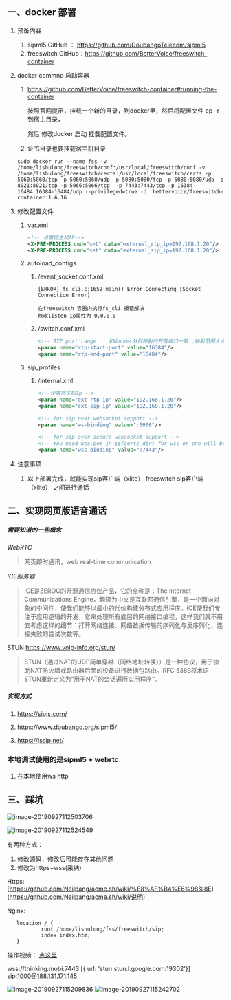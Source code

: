 ## 一、docker 部署

1. 预备内容

   1. sipml5 GitHub ： https://github.com/DoubangoTelecom/sipml5
   2. freeswitch GitHub：https://github.com/BetterVoice/freeswitch-container

2. docker commnd 启动容器

   1. https://github.com/BetterVoice/freeswitch-container#running-the-container

      按照官网提示，挂载一个新的目录，到docker里，然后将配置文件 cp -r 到宿主目录，

      然后 修改docker 启动 挂载配置文件。

   2. 证书目录也要挂载宿主机目录

   ```
   sudo docker run --name fss -v /home/lishulong/freeswitch/conf:/usr/local/freeswitch/conf -v /home/lishulong/freeswitch/certs:/usr/local/freeswitch/certs -p 5060:5060/tcp -p 5060:5060/udp -p 5080:5080/tcp -p 5080:5080/udp -p 8021:8021/tcp -p 5066:5066/tcp  -p 7443:7443/tcp -p 16384-16484:16384-16484/udp --privileged=true -d  bettervoice/freeswitch-container:1.6.16
   ```

3. 修改配置文件

   1. var.xml 

      ```xml
      <!-- 设置宿主机IP--> 
      <X-PRE-PROCESS cmd="set" data="external_rtp_ip=192.168.1.20"/>
      <X-PRE-PROCESS cmd="set" data="external_sip_ip=192.168.1.20"/>
      ```

      

   2. autoload_configs

      1. /event_socket.conf.xml

         ```shell
         [ERROR] fs_cli.c:1659 main() Error Connecting [Socket Connection Error]
         
         在freeswitch 容器内执行fs_cli 报错解决
         修改listen-ip属性为 0.0.0.0
         ```

      2. /switch.conf.xml

         ```xml
         <!-- RTP port range 	和docker外层映射的开放端口一致 ,映射范围太大，启动速度越慢-->
         <param name="rtp-start-port" value="16384"/>
         <param name="rtp-end-port" value="16484"/>
         ```

   3. sip_profiles

      1. /internal.xml

         ```xml
         <!--设置宿主机Ip -->
         <param name="ext-rtp-ip" value="192.168.1.20"/>
         <param name="ext-sip-ip" value="192.168.1.20"/>
         
         <!-- for sip over websocket support -->
         <param name="ws-binding" value=":5066"/>
         
         <!-- for sip over secure websocket support -->
         <!-- You need wss.pem in $${certs_dir} for wss or one will be created for you -->
         <param name="wss-binding" value=":7443"/>
         ```

4. 注意事项

   1. 以上部署完成，就能实现sip客户端（xlite） freeswitch sip客户端（xlite） 之间进行通话



## 二、实现网页版语音通话

##### 需要知道的一些概念

*WebRTC*

> 网页即时通讯，web real-time communication

*ICE服务器* 

> ICE是ZEROC的开源通信协议产品，它的全称是：The Internet Communications Engine，翻译为中文是互联网通信引擎，是一个面向对象的中间件，使我们能够以最小的代价构建分布式应用程序。ICE使我们专注于应用逻辑的开发，它来处理所有底层的网络接口编程，这样我们就不用去考虑这样的细节：打开网络连接、网络数据传输的序列化与反序列化、连接失败的尝试次数等。

STUN https://www.voip-info.org/stun/

> STUN（通过NAT的UDP简单穿越（网络地址转换））是一种协议，用于协助NAT防火墙或路由器后面的设备进行数据包路由。RFC 5389将术语STUN重新定义为“用于NAT的会话遍历实用程序”。

##### *实现方式*

1. https://sipjs.com/

2. https://www.doubango.org/sipml5/

3. https://jssip.net/



### 本地调试使用的是sipml5 + webrtc 

1. 在本地使用ws http



## 三、踩坑

![image-20190927112503706](img/image-20190927112503706.png)

![image-20190927112524549](img/image-20190927112524549.png)



有两种方式：

1. 修改源码，修改后可能存在其他问题
2. 修改为https+wss(采纳)



Https: [https://github.com/Neilpang/acme.sh/wiki/%E8%AF%B4%E6%98%8E](https://github.com/Neilpang/acme.sh/wiki/说明)

Nginx:

```
   location / {
           root /home/lishulong/fss/freeswitch/sip;
           index index.htm;
   }
```


操作视频：
[点这里](video/sipml5.mov)

wss://thinking.mobi:7443
[{ url: 'stun:stun.l.google.com:19302'}]
sip:1000@188.131.171.145

![image-20190927115209836](img/image-20190927115209836.png)
![image-20190927115242702](img/image-20190927115242702.png)



